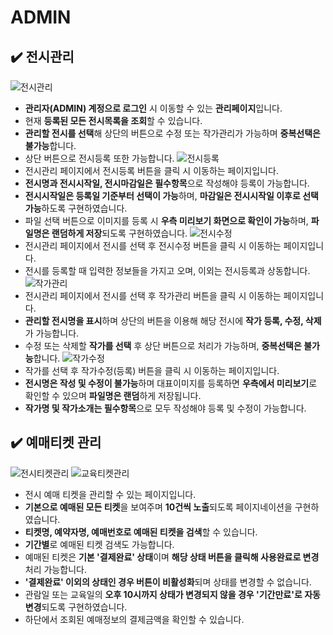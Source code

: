 # ADMIN
## :heavy_check_mark: 전시관리
![전시관리](https://user-images.githubusercontent.com/112814104/219383120-fa96528d-588b-4d98-982f-0627e873db54.jpg)
- **관리자(ADMIN) 계정으로 로그인** 시 이동할 수 있는 **관리페이지**입니다.
- 현재 **등록된 모든 전시목록을 조회**할 수 있습니다.
- **관리할 전시를 선택**해 상단의 버튼으로 수정 또는 작가관리가 가능하며 **중복선택은 불가능**합니다.
- 상단 버튼으로 전시등록 또한 가능합니다.
![전시등록](https://user-images.githubusercontent.com/112814104/219384305-017dc2ad-7339-42d5-b575-9242e4118baf.jpg)
- 전시관리 페이지에서 전시등록 버튼을 클릭 시 이동하는 페이지입니다.
- **전시명과 전시시작일, 전시마감일은 필수항목**으로 작성해야 등록이 가능합니다.
- **전시시작일은 등록일 기준부터 선택이 가능**하며, **마감일은 전시시작일 이후로 선택가능**하도록 구현하였습니다.
- 파일 선택 버튼으로 이미지를 등록 시 **우측 미리보기 화면으로 확인이 가능**하며, **파일명은 랜덤하게 저장**되도록 구현하였습니다.
![전시수정](https://user-images.githubusercontent.com/112814104/219384314-d78302df-b06a-45b6-b0f7-1e619df8f8a9.jpg)
- 전시관리 페이지에서 전시를 선택 후 전시수정 버튼을 클릭 시 이동하는 페이지입니다.
- 전시를 등록할 때 입력한 정보들을 가지고 오며, 이외는 전시등록과 상동합니다.
![작가관리](https://user-images.githubusercontent.com/112814104/219384318-d8a446ec-4734-48f8-9aa0-65b810f52889.jpg)
- 전시관리 페이지에서 전시를 선택 후 작가관리 버튼을 클릭 시 이동하는 페이지입니다.
- **관리할 전시명을 표시**하며 상단의 버튼을 이용해 해당 전시에 **작가 등록, 수정, 삭제**가 가능합니다.
- 수정 또는 삭제할 **작가를 선택** 후 상단 버튼으로 처리가 가능하며, **중복선택은 불가능**합니다. 
![작가수정](https://user-images.githubusercontent.com/112814104/219384320-2d0521fb-4851-4731-80fd-0031ce4d4b98.jpg)
- 작가를 선택 후 작가수정(등록) 버튼을 클릭 시 이동하는 페이지입니다.
- **전시명은 작성 및 수정이 불가능**하며 대표이미지를 등록하면 **우측에서 미리보기**로 확인할 수 있으며 **파일명은 랜덤**하게 저장됩니다.
- **작가명 및 작가소개는 필수항목**으로 모두 작성해야 등록 및 수정이 가능합니다. 
## :heavy_check_mark: 예매티켓 관리
![전시티켓관리](https://user-images.githubusercontent.com/112814104/219418355-420b5279-99a9-41a8-b37c-2fb4314f1b49.jpg)
![교육티켓관리](https://user-images.githubusercontent.com/112814104/219418360-98761c4e-5439-424f-b958-6cebdb220090.jpg)
- 전시 예매 티켓을 관리할 수 있는 페이지입니다.
- **기본으로 예매된 모든 티켓**을 보여주며 **10건씩 노출**되도록 페이지네이션을 구현하였습니다.
- **티켓명, 예약자명, 예매번호로 예매된 티켓을 검색**할 수 있습니다.
- **기간별**로 예매된 티켓 검색도 가능합니다.
- 예매된 티켓은 **기본 '결제완료' 상태**이며 **해당 상태 버튼을 클릭해 사용완료로 변경**처리 가능합니다.
- **'결제완료' 이외의 상태인 경우 버튼이 비활성화**되며 상태를 변경할 수 없습니다.
- 관람일 또는 교육일의 **오후 10시까지 상태가 변경되지 않을 경우 '기간만료'로 자동 변경**되도록 구현하였습니다.
- 하단에서 조회된 예매정보의 결제금액을 확인할 수 있습니다.
